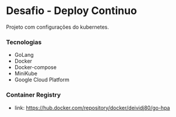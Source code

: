 # Desafio - Deploy Continuo
Projeto com configurações do kubernetes.
### Tecnologias
- GoLang
- Docker
- Docker-compose
- MiniKube
- Google Cloud Platform

### Container Registry
- link: https://hub.docker.com/repository/docker/deividj80/go-hpa
